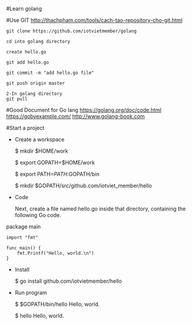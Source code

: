 #Learn golang

#Use GIT
http://thachpham.com/tools/cach-tao-repository-cho-git.html

	git clone https://github.com/iotvietmember/golang

	cd into golang directory

	create hello.go
	
	git add hello.go
	
	git commit -m "add hello.go file"
	
	git push origin master

	2-In golang directory
	git pull



#Good Document for Go lang
	https://golang.org/doc/code.html
	https://gobyexample.com/
	http://www.golang-book.com

#Start a project
* Create a workspace

	$ mkdir $HOME/work

	$ export GOPATH=$HOME/work

	$ export PATH=$PATH:$GOPATH/bin

	$ mkdir $GOPATH/src/github.com/iotviet_member/hello


* Code

	Next, create a file named hello.go inside that directory, containing the following Go code. 

package main

	import "fmt"

	func main() {
		fmt.Printf("Hello, world.\n")
	}


* Install

	$ go install github.com/iotvietmember/hello


* Run program

	$ $GOPATH/bin/hello
	Hello, world.

	$ hello
	Hello, world.

